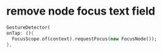 # remove node focus text field

```dart
GestureDetector(
onTap: (){
  FocusScope.of(context).requestFocus(new FocusNode());
},
```
      
